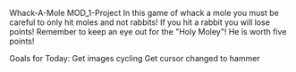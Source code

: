 Whack-A-Mole MOD_1-Project
In this game of whack a mole you must be careful to only hit moles and not rabbits!
If you hit a rabbit you will lose points!
Remember to keep an eye out for the "Holy Moley"! He is worth five points!

Goals for Today:
Get images cycling
Get cursor changed to hammer